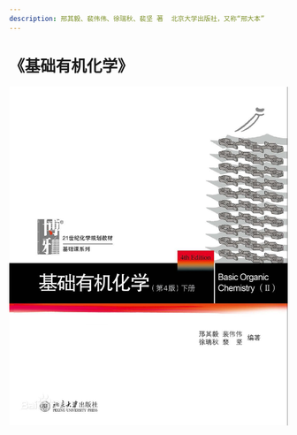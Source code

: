 ```yaml
---
description: 邢其毅、裴伟伟、徐瑞秋、裴坚 著  北京大学出版社，又称“邢大本”
---
```


# 《基础有机化学》

![](<.gitbook/assets/image (1).png>)
